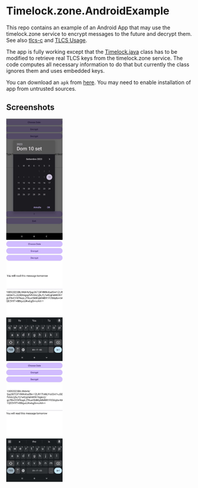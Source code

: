 # Timelock.zone.AndroidExample
This repo contains an example of an Android App that may use the timelock.zone service to encrypt messages to the future and decrypt them.
See also [tlcs-c](https://github.com/aragonzkresearch/tlcs-c/) and [TLCS Usage](https://github.com/aragonzkresearch/tlcs-c/blob/main/examples/howtoencrypt.md).

The app is fully working except that the [Timelock.java](https://github.com/vincenzoiovino/Timelock.zone.AndroidExample/blob/master/app/src/main/java/com/example/timelockzone/Timelock.java) class has to be modified to retrieve real TLCS keys from the timelock.zone service. The code computes all necessary information to do that but currently the class ignores them and uses embedded keys.

You can download an `apk` from [here](https://github.com/vincenzoiovino/Timelock.zone.AndroidExample/blob/master/timelock.zone.apk). You may need to enable installation of app from untrusted sources.
## Screenshots
<img src="screenshotlock1.jpg" width="30%" height="30%" />
<br>
<img src="screenshotlock2.jpg" width="30%" height="30%" />
<br>
<img src="screenshotlock3.jpg" width="30%" height="30%" />
